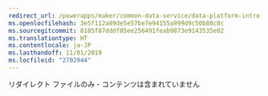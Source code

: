 ```yaml
---
redirect_url: /powerapps/maker/common-data-service/data-platform-intro
ms.openlocfilehash: 3e5f112a89de5e57be7e94155a999d9c50b88c8c
ms.sourcegitcommit: 8185f87dddf05ee256491feab9873e9143535e02
ms.translationtype: HT
ms.contentlocale: ja-JP
ms.lasthandoff: 11/01/2019
ms.locfileid: "2702944"
---
```

リダイレクト ファイルのみ - コンテンツは含まれていません